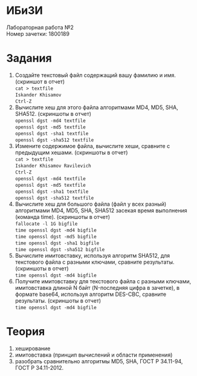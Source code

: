 # ИБиЗИ
Лабораторная работа №2  
Номер зачетки: 1800189
# Задания
1. Создайте текстовый файл содержащий вашу фамилию и имя. (скриншот в отчет)  
`cat > textfile`  
`Iskander Khisamov`  
`Ctrl-Z`
2. Вычислите хеш для этого файла алгоритмами MD4, MD5, SHA, SHA512. (скриншоты в отчет)  
`openssl dgst -md4 textfile`  
`openssl dgst -md5 textfile`  
`openssl dgst -sha1 textfile`  
`openssl dgst -sha512 textfile`
3. Измените содержимое файла, вычислите хеши, сравните с предыдущим хешами. (скриншоты в отчет)  
`cat > textfile`  
`Iskander Khisamov Ravilevich`  
`Ctrl-Z`  
`openssl dgst -md4 textfile`  
`openssl dgst -md5 textfile`  
`openssl dgst -sha1 textfile`  
`openssl dgst -sha512 textfile`
4. Вычислите хеш для большого файла (файл у всех разный) алгоритмами MD4, MD5, SHA, SHA512 засекая время выполнения (команда time). (скриншоты в отчет)  
`fallocate -l 1G bigfile`  
`time openssl dgst -md4 bigfile`  
`time openssl dgst -md5 bigfile`  
`time openssl dgst -sha1 bigfile`  
`time openssl dgst -sha512 bigfile`
5. Вычислите имитовставку, используя алгоритм SHA512, для текстового файла с разными ключами, сравните результаты. (скриншоты в отчет)  
`time openssl dgst -md4 bigfile`  
6. Получите имитовставку для текстового файла с разными ключами, имитовставка длиной N байт (N-последняя цифра в зачетке), в формате base64, используя алгоритм DES-CBC, сравните результаты. (скриншоты в отчет)  
`time openssl dgst -md4 bigfile`   
# Теория
1. хеширование
2. имитовставка (принцип вычислений и области применения)
3. разобрать сравнительно алгоритмы MD5, SHA, ГОСТ Р 34.11-94, ГОСТ Р 34.11-2012.
